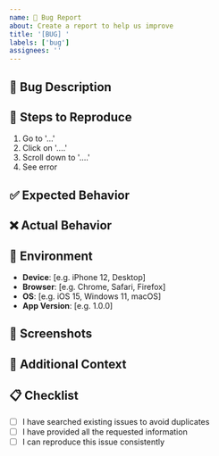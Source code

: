 ```yaml
---
name: 🐛 Bug Report
about: Create a report to help us improve
title: '[BUG] '
labels: ['bug']
assignees: ''
---
```


## 🐛 Bug Description
<!-- A clear and concise description of what the bug is -->

## 🔄 Steps to Reproduce
1. Go to '...'
2. Click on '....'
3. Scroll down to '....'
4. See error

## ✅ Expected Behavior
<!-- A clear and concise description of what you expected to happen -->

## ❌ Actual Behavior
<!-- A clear and concise description of what actually happened -->

## 📱 Environment
- **Device**: [e.g. iPhone 12, Desktop]
- **Browser**: [e.g. Chrome, Safari, Firefox]
- **OS**: [e.g. iOS 15, Windows 11, macOS]
- **App Version**: [e.g. 1.0.0]

## 📸 Screenshots
<!-- If applicable, add screenshots to help explain your problem -->

## 🔧 Additional Context
<!-- Add any other context about the problem here -->

## 📋 Checklist
- [ ] I have searched existing issues to avoid duplicates
- [ ] I have provided all the requested information
- [ ] I can reproduce this issue consistently 